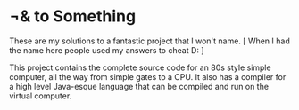 # ¬& to Something

These are my solutions to a fantastic project that I won't name. [ When I had the name here people used my answers to cheat D: ]

This project contains the complete source code for an 80s style simple computer, all the way from simple gates to a CPU. It also has a compiler for a high level Java-esque language that can be compiled and run on the virtual computer.
